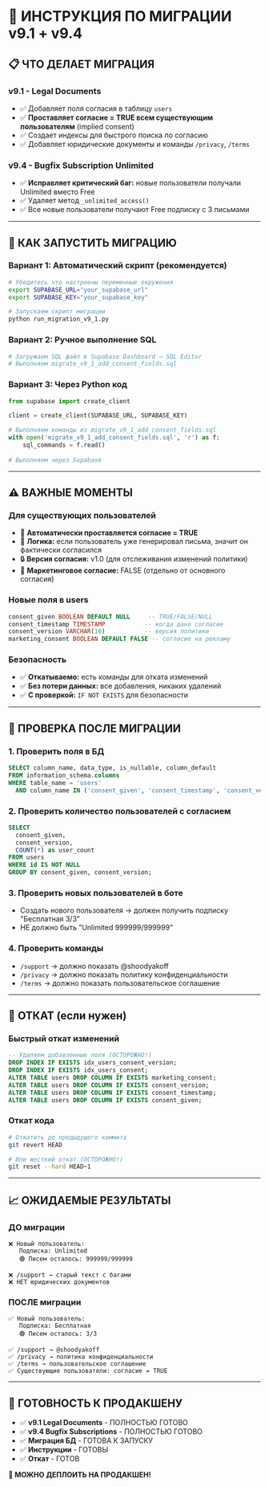 # 🔄 ИНСТРУКЦИЯ ПО МИГРАЦИИ v9.1 + v9.4

## 📋 ЧТО ДЕЛАЕТ МИГРАЦИЯ

### v9.1 - Legal Documents
- ✅ Добавляет поля согласия в таблицу `users`
- ✅ **Проставляет согласие = TRUE всем существующим пользователям** (implied consent)
- ✅ Создает индексы для быстрого поиска по согласию
- ✅ Добавляет юридические документы и команды `/privacy`, `/terms`

### v9.4 - Bugfix Subscription Unlimited  
- ✅ **Исправляет критический баг:** новые пользователи получали Unlimited вместо Free
- ✅ Удаляет метод `_unlimited_access()` 
- ✅ Все новые пользователи получают Free подписку с 3 письмами

---

## 🚀 КАК ЗАПУСТИТЬ МИГРАЦИЮ

### Вариант 1: Автоматический скрипт (рекомендуется)
```bash
# Убедитесь что настроены переменные окружения
export SUPABASE_URL="your_supabase_url"
export SUPABASE_KEY="your_supabase_key"

# Запускаем скрипт миграции
python run_migration_v9_1.py
```

### Вариант 2: Ручное выполнение SQL
```bash
# Загружаем SQL файл в Supabase Dashboard → SQL Editor
# Выполняем migrate_v9_1_add_consent_fields.sql
```

### Вариант 3: Через Python код
```python
from supabase import create_client

client = create_client(SUPABASE_URL, SUPABASE_KEY)

# Выполняем команды из migrate_v9_1_add_consent_fields.sql
with open('migrate_v9_1_add_consent_fields.sql', 'r') as f:
    sql_commands = f.read()
    
# Выполняем через Supabase
```

---

## ⚠️ ВАЖНЫЕ МОМЕНТЫ

### Для существующих пользователей
- 🎯 **Автоматически проставляется согласие = TRUE**
- 📅 **Логика:** если пользователь уже генерировал письма, значит он фактически согласился
- 🔒 **Версия согласия:** v1.0 (для отслеживания изменений политики)
- 📧 **Маркетинговое согласие:** FALSE (отдельно от основного согласия)

### Новые поля в users
```sql
consent_given BOOLEAN DEFAULT NULL     -- TRUE/FALSE/NULL
consent_timestamp TIMESTAMP           -- когда дано согласие  
consent_version VARCHAR(10)           -- версия политики
marketing_consent BOOLEAN DEFAULT FALSE -- согласие на рекламу
```

### Безопасность
- ✅ **Откатываемо:** есть команды для отката изменений
- ✅ **Без потери данных:** все добавления, никаких удалений
- ✅ **С проверкой:** `IF NOT EXISTS` для безопасности

---

## 🧪 ПРОВЕРКА ПОСЛЕ МИГРАЦИИ

### 1. Проверить поля в БД
```sql
SELECT column_name, data_type, is_nullable, column_default 
FROM information_schema.columns 
WHERE table_name = 'users' 
  AND column_name IN ('consent_given', 'consent_timestamp', 'consent_version', 'marketing_consent');
```

### 2. Проверить количество пользователей с согласием
```sql
SELECT 
  consent_given,
  consent_version,
  COUNT(*) as user_count
FROM users 
WHERE id IS NOT NULL
GROUP BY consent_given, consent_version;
```

### 3. Проверить новых пользователей в боте
- Создать нового пользователя → должен получить подписку "Бесплатная 3/3"
- НЕ должно быть "Unlimited 999999/999999"

### 4. Проверить команды
- `/support` → должно показать @shoodyakoff
- `/privacy` → должно показать политику конфиденциальности
- `/terms` → должно показать пользовательское соглашение

---

## 🔧 ОТКАТ (если нужен)

### Быстрый откат изменений
```sql
-- Удаляем добавленные поля (ОСТОРОЖНО!)
DROP INDEX IF EXISTS idx_users_consent_version;
DROP INDEX IF EXISTS idx_users_consent;
ALTER TABLE users DROP COLUMN IF EXISTS marketing_consent;
ALTER TABLE users DROP COLUMN IF EXISTS consent_version;
ALTER TABLE users DROP COLUMN IF EXISTS consent_timestamp;
ALTER TABLE users DROP COLUMN IF EXISTS consent_given;
```

### Откат кода
```bash
# Откатить до предыдущего коммита
git revert HEAD

# Или жесткий откат (ОСТОРОЖНО!)
git reset --hard HEAD~1
```

---

## 📈 ОЖИДАЕМЫЕ РЕЗУЛЬТАТЫ

### ДО миграции
```
❌ Новый пользователь:
   Подписка: Unlimited  
   🟢 Писем осталось: 999999/999999

❌ /support → старый текст с багами
❌ НЕТ юридических документов
```

### ПОСЛЕ миграции
```
✅ Новый пользователь:
   Подписка: Бесплатная
   🟢 Писем осталось: 3/3

✅ /support → @shoodyakoff
✅ /privacy → политика конфиденциальности
✅ /terms → пользовательское соглашение
✅ Существующие пользователи: согласие = TRUE
```

---

## 🎯 ГОТОВНОСТЬ К ПРОДАКШЕНУ

- ✅ **v9.1 Legal Documents** - ПОЛНОСТЬЮ ГОТОВО
- ✅ **v9.4 Bugfix Subscriptions** - ПОЛНОСТЬЮ ГОТОВО  
- ✅ **Миграция БД** - ГОТОВА К ЗАПУСКУ
- ✅ **Инструкции** - ГОТОВЫ
- ✅ **Откат** - ГОТОВ

**🚀 МОЖНО ДЕПЛОИТЬ НА ПРОДАКШЕН!** 